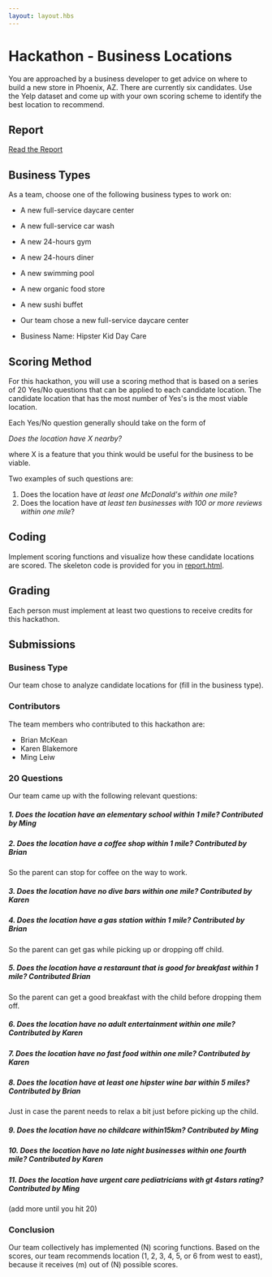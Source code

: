 ```yaml
---
layout: layout.hbs
---
```


# Hackathon - Business Locations

You are approached by a business developer to get advice on where to build a
new store in Phoenix, AZ. There are currently six candidates. Use the Yelp
dataset and come up with your own scoring scheme to identify the best location
to recommend.

## Report

[Read the Report](report.html)

## Business Types
As a team, choose one of the following business types to work on:

- A new full-service daycare center
- A new full-service car wash
- A new 24-hours gym
- A new 24-hours diner
- A new swimming pool
- A new organic food store
- A new sushi buffet

- Our team chose a new full-service daycare center
- Business Name: Hipster Kid Day Care


## Scoring Method

For this hackathon, you will use a scoring method that is based on a series of
20 Yes/No questions that can be applied to each candidate location. The candidate
location that has the most number of Yes's is the most viable location.

Each Yes/No question generally should take on the form of

  _Does the location have X nearby?_

where X is a feature that you think would be useful for the business to be viable.

Two examples of such questions are:
1. Does the location have _at least one McDonald's within one mile_?
1. Does the location have _at least ten businesses with 100 or more reviews within one mile_?

## Coding

Implement scoring functions and visualize how these candidate locations are
scored. The skeleton code is provided for you in [report.html](report.html).

## Grading

Each person must implement at least two questions to receive credits for this
hackathon.

## Submissions

### Business Type

Our team chose to analyze candidate locations for (fill in the business type).

### Contributors

The team members who contributed to this hackathon are:

- Brian McKean
- Karen Blakemore
- Ming Leiw

### 20 Questions

Our team came up with the following relevant questions:
##### 1. Does the location have an elementary school within 1 mile? Contributed by Ming
##### 2. Does the location have a coffee shop within 1 mile? Contributed by Brian

So the parent can stop for coffee on the way to work.
##### 3. Does the location have no dive bars within one mile? Contributed by Karen
##### 4. Does the location have a gas station within 1 mile? Contributed by Brian
So the parent can get gas while picking up or dropping off child. 
##### 5. Does the location have a restaraunt that is good for breakfast within 1 mile? Contributed Brian 
So the parent can get a good breakfast with the child before dropping them off.
##### 6. Does the location have no adult entertainment within one mile? Contributed by Karen
##### 7. Does the location have no fast food within one mile? Contributed by  Karen
##### 8. Does the location have at least one hipster wine bar within 5 miles? Contributed by  Brian
Just in case the parent needs to relax a bit just before picking up the child.
#####  9. Does the location have no childcare within15km? Contributed by Ming
##### 10. Does the location have no late night businesses within one fourth mile? Contributed by Karen 
##### 11. Does the location have urgent care pediatricians with gt 4stars rating? Contributed by Ming


(add more until you hit 20)

### Conclusion

Our team collectively has implemented (N) scoring functions. Based on
the scores, our team recommends location (1, 2, 3, 4, 5, or 6 from west to east),
because it receives (m) out of (N) possible scores.
